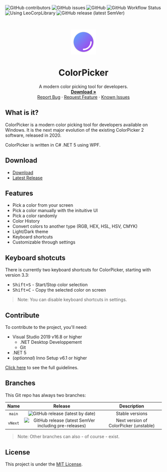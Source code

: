 ![GitHub contributors](https://img.shields.io/github/contributors/Leo-Corporation/ColorPicker)
![GitHub issues](https://img.shields.io/github/issues/Leo-Corporation/ColorPicker)
![GitHub](https://img.shields.io/github/license/Leo-Corporation/ColorPicker)
![GitHub Workflow Status](https://img.shields.io/github/workflow/status/Leo-Corporation/ColorPicker/.NET%20Desktop)
![Using LeoCorpLibrary](https://img.shields.io/badge/using-LeoCorpLibrary-blue)
![GitHub release (latest SemVer)](https://img.shields.io/github/v/release/Leo-Corporation/ColorPicker)

<br />
<p align="center">
  <a href="https://github.com/Leo-Corporation/ColorPicker">
    <img src=".github/images/logo.png" alt="Logo" width="80" height="80">
  </a>

  <h1 align="center">ColorPicker</h1>

  <p align="center">
    A modern color picking tool for developers.
    <br />
    <a href="https://github.com/Leo-Corporation/ColorPicker/releases"><strong>Download »</strong></a>
    <br />
    <a href="https://github.com/Leo-Corporation/ColorPicker/issues/new?assignees=&labels=bug&template=bug-report.yml&title=%5BBug%5D+">Report Bug</a>
    ·
    <a href="https://github.com/Leo-Corporation/ColorPicker/issues/new?assignees=&labels=enhancement&template=feature-request.yml&title=%5BEnhancement%5D+">Request Feature</a>
    ·
    <a href="https://github.com/Leo-Corporation/ColorPicker/issues?q=is%3Aopen+is%3Aissue+label%3Abug">Known Issues</a>

  </p>
</p>

## What is it?
ColorPicker is a modern color picking tool for developers available on Windows. It is the next major evolution of the existing ColorPicker 2 software, released in 2020.

ColorPicker is written in C# .NET 5 using WPF.

## Download
- [Download]()
- [Latest Release](https://github.com/Leo-Corporation/ColorPicker/releases)

## Features
- Pick a color from your screen
- Pick a color manually with the inituitive UI
- Pick a color randomly
- Color History
- Convert colors to another type (RGB, HEX, HSL, HSV, CMYK)
- Light/Dark theme
- Keyboard shortcuts
- Customizable through settings

## Keyboard shotcuts
There is currently two keyboard shortcuts for ColorPicker, starting with version 3.3:
- <kbd>Shift+S</kbd> - Start/Stop color selection
- <kbd>Shift+C</kbd> - Copy the selected color on screen

> Note: You can disable keyboard shortcuts in settings.

## Contribute
To contribute to the project, you'll need:
- Visual Studio 2019 v16.8 or higher
  - .NET Desktop Developpement
  - Git
- .NET 5
- (*optionnal*) Inno Setup v6.1 or higher


[Click here](https://github.com/Leo-Corporation/ColorPicker/blob/main/CONTRIBUTING.md) to see the full guidelines.

## Branches
This Git repo has always two branches:

| Name | Release | Description |
| :--: | :-----: | :---------: |
| `main` | ![GitHub release (latest by date)](https://img.shields.io/github/v/release/Leo-Corporation/ColorPicker) | Stable versions |
| `vNext` | ![GitHub release (latest SemVer including pre-releases)](https://img.shields.io/github/v/release/Leo-Corporation/ColorPicker?include_prereleases) | Next version of ColorPicker (unstable) |

> Note: Other branches can also - of course - exist.

## License
This project is under the [MIT License](https://github.com/Leo-Corporation/ColorPicker/blob/main/LICENSE).
